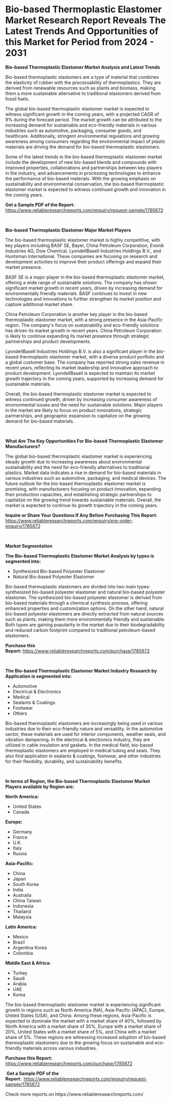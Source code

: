 <p><h1>Bio-based Thermoplastic Elastomer Market Research Report Reveals The Latest Trends And Opportunities of this Market for Period from 2024 - 2031</h1></p><p><strong>Bio-based Thermoplastic Elastomer Market Analysis and Latest Trends</strong></p>
<p><p>Bio-based thermoplastic elastomers are a type of material that combines the elasticity of rubber with the processability of thermoplastics. They are derived from renewable resources such as plants and biomass, making them a more sustainable alternative to traditional elastomers derived from fossil fuels.</p><p>The global bio-based thermoplastic elastomer market is expected to witness significant growth in the coming years, with a projected CAGR of 9% during the forecast period. The market growth can be attributed to the increasing demand for sustainable and eco-friendly materials in various industries such as automotive, packaging, consumer goods, and healthcare. Additionally, stringent environmental regulations and growing awareness among consumers regarding the environmental impact of plastic materials are driving the demand for bio-based thermoplastic elastomers.</p><p>Some of the latest trends in the bio-based thermoplastic elastomer market include the development of new bio-based blends and compounds with improved properties, collaborations and partnerships between key players in the industry, and advancements in processing technologies to enhance the performance of bio-based materials. With the growing emphasis on sustainability and environmental conservation, the bio-based thermoplastic elastomer market is expected to witness continued growth and innovation in the coming years.</p></p>
<p><strong>Get a Sample PDF of the Report:&nbsp;</strong> <a href="https://www.reliableresearchreports.com/enquiry/request-sample/1785672">https://www.reliableresearchreports.com/enquiry/request-sample/1785672</a></p>
<p>&nbsp;</p>
<p><strong>Bio-based Thermoplastic Elastomer Major Market Players</strong></p>
<p><p>The bio-based thermoplastic elastomer market is highly competitive, with key players including BASF SE, Bayer, China Petroleum Corporation, Evonik Industries AG, Dow Chemical, LyondellBasell Industries Holdings B.V., and Huntsman International. These companies are focusing on research and development activities to improve their product offerings and expand their market presence.</p><p>BASF SE is a major player in the bio-based thermoplastic elastomer market, offering a wide range of sustainable solutions. The company has shown significant market growth in recent years, driven by increasing demand for environmentally friendly materials. BASF continues to invest in new technologies and innovations to further strengthen its market position and capture additional market share.</p><p>China Petroleum Corporation is another key player in the bio-based thermoplastic elastomer market, with a strong presence in the Asia-Pacific region. The company's focus on sustainability and eco-friendly solutions has driven its market growth in recent years. China Petroleum Corporation is likely to continue expanding its market presence through strategic partnerships and product developments.</p><p>LyondellBasell Industries Holdings B.V. is also a significant player in the bio-based thermoplastic elastomer market, with a diverse product portfolio and a global customer base. The company has reported strong sales revenue in recent years, reflecting its market leadership and innovative approach to product development. LyondellBasell is expected to maintain its market growth trajectory in the coming years, supported by increasing demand for sustainable materials.</p><p>Overall, the bio-based thermoplastic elastomer market is expected to witness continued growth, driven by increasing consumer awareness of environmental issues and the need for sustainable solutions. Major players in the market are likely to focus on product innovations, strategic partnerships, and geographic expansion to capitalize on the growing demand for bio-based materials.</p></p>
<p>&nbsp;</p>
<p><strong>What Are The Key Opportunities For Bio-based Thermoplastic Elastomer Manufacturers?</strong></p>
<p><p>The global bio-based thermoplastic elastomer market is experiencing steady growth due to increasing awareness about environmental sustainability and the need for eco-friendly alternatives to traditional plastics. Market data indicates a rise in demand for bio-based materials in various industries such as automotive, packaging, and medical devices. The future outlook for the bio-based thermoplastic elastomer market is promising, with manufacturers focusing on product innovation, expanding their production capacities, and establishing strategic partnerships to capitalize on the growing trend towards sustainable materials. Overall, the market is expected to continue its growth trajectory in the coming years.</p></p>
<p><strong>Inquire or Share Your Questions If Any Before Purchasing This Report:</strong> <a href="https://www.reliableresearchreports.com/enquiry/pre-order-enquiry/1785672">https://www.reliableresearchreports.com/enquiry/pre-order-enquiry/1785672</a></p>
<p>&nbsp;</p>
<p><strong>Market Segmentation</strong></p>
<p><strong>The Bio-based Thermoplastic Elastomer Market Analysis by types is segmented into:</strong></p>
<p><ul><li>Synthesized Bio-based Polyester Elastomer</li><li>Natural Bio-based Polyester Elastomer</li></ul></p>
<p><p>Bio-based thermoplastic elastomers are divided into two main types: synthesized bio-based polyester elastomer and natural bio-based polyester elastomer. The synthesized bio-based polyester elastomer is derived from bio-based materials through a chemical synthesis process, offering enhanced properties and customization options. On the other hand, natural bio-based polyester elastomers are directly extracted from natural sources such as plants, making them more environmentally friendly and sustainable. Both types are gaining popularity in the market due to their biodegradability and reduced carbon footprint compared to traditional petroleum-based elastomers.</p></p>
<p><strong>Purchase this Report:&nbsp;</strong><a href="https://www.reliableresearchreports.com/purchase/1785672">https://www.reliableresearchreports.com/purchase/1785672</a></p>
<p>&nbsp;</p>
<p><strong>The Bio-based Thermoplastic Elastomer Market Industry Research by Application is segmented into:</strong></p>
<p><ul><li>Automotive</li><li>Electrical & Electronics</li><li>Medical</li><li>Sealants & Coatings</li><li>Footwear</li><li>Others</li></ul></p>
<p><p>Bio-based thermoplastic elastomers are increasingly being used in various industries due to their eco-friendly nature and versatility. In the automotive sector, these materials are used for interior components, weather seals, and vibration dampening. In the electrical & electronics industry, they are utilized in cable insulation and gaskets. In the medical field, bio-based thermoplastic elastomers are employed in medical tubing and seals. They also find application in sealants & coatings, footwear, and other industries for their flexibility, durability, and sustainability benefits.</p></p>
<p>&nbsp;</p>
<p><strong>In terms of Region, the Bio-based Thermoplastic Elastomer Market Players available by Region are:</strong></p>
<p>
    <p> <strong> North America: </strong>
        <ul>
            <li>United States</li>
            <li>Canada</li>
        </ul>
        </p> 
    <p> <strong> Europe: </strong>
        <ul>
            <li>Germany</li>
            <li>France</li>
            <li>U.K.</li>
            <li>Italy</li>
            <li>Russia</li>
        </ul>
        </p> 
    <p> <strong> Asia-Pacific: </strong>
        <ul>
            <li>China</li>
            <li>Japan</li>
            <li>South Korea</li>
            <li>India</li>
            <li>Australia</li>
            <li>China Taiwan</li>
            <li>Indonesia</li>
            <li>Thailand</li>
            <li>Malaysia</li>
        </ul>
        </p> 
    <p> <strong> Latin America: </strong>
        <ul>
            <li>Mexico</li>
            <li>Brazil</li>
            <li>Argentina Korea</li>
            <li>Colombia</li>
        </ul>
        </p> 
    <p> <strong> Middle East & Africa: </strong>
        <ul>
            <li>Turkey</li>
            <li>Saudi</li>
            <li>Arabia</li>
            <li>UAE</li>
            <li>Korea</li>
        </ul>
    </p>
    </p>
<p><p>The bio-based thermoplastic elastomer market is experiencing significant growth in regions such as North America (NA), Asia-Pacific (APAC), Europe, United States (USA), and China. Among these regions, Asia-Pacific is expected to dominate the market with a market share of 40%, followed by North America with a market share of 30%, Europe with a market share of 20%, United States with a market share of 5%, and China with a market share of 5%. These regions are witnessing increased adoption of bio-based thermoplastic elastomers due to the growing focus on sustainable and eco-friendly materials across various industries.</p></p>
<p><strong>Purchase this Report: </strong><a href="https://www.reliableresearchreports.com/purchase/1785672">https://www.reliableresearchreports.com/purchase/1785672</a></p>
<p>&nbsp;<strong>Get a Sample PDF of the Report:&nbsp;&nbsp;</strong><a href="https://www.reliableresearchreports.com/enquiry/request-sample/1785672">https://www.reliableresearchreports.com/enquiry/request-sample/1785672</a></p>
<p><strong></strong></p>
<p>Check more reports on https://www.reliableresearchreports.com/</p>